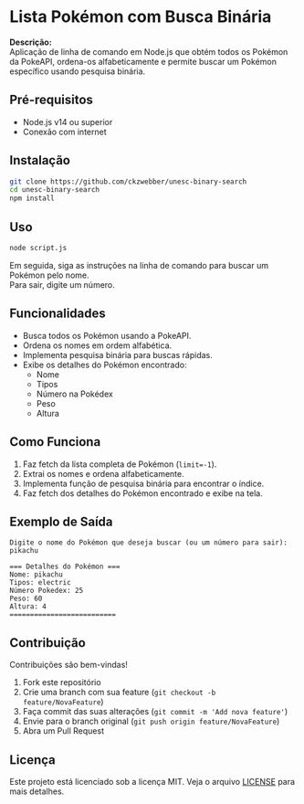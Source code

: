 # Lista Pokémon com Busca Binária

**Descrição:**  
Aplicação de linha de comando em Node.js que obtém todos os Pokémon da PokeAPI, ordena-os alfabeticamente e permite buscar um Pokémon específico usando pesquisa binária.

## Pré-requisitos

- Node.js v14 ou superior
- Conexão com internet

## Instalação

```bash
git clone https://github.com/ckzwebber/unesc-binary-search
cd unesc-binary-search
npm install
```

## Uso

```bash
node script.js
```

Em seguida, siga as instruções na linha de comando para buscar um Pokémon pelo nome.  
Para sair, digite um número.

## Funcionalidades

- Busca todos os Pokémon usando a PokeAPI.
- Ordena os nomes em ordem alfabética.
- Implementa pesquisa binária para buscas rápidas.
- Exibe os detalhes do Pokémon encontrado:
  - Nome
  - Tipos
  - Número na Pokédex
  - Peso
  - Altura

## Como Funciona

1. Faz fetch da lista completa de Pokémon (`limit=-1`).
2. Extrai os nomes e ordena alfabeticamente.
3. Implementa função de pesquisa binária para encontrar o índice.
4. Faz fetch dos detalhes do Pokémon encontrado e exibe na tela.

## Exemplo de Saída

```
Digite o nome do Pokémon que deseja buscar (ou um número para sair): pikachu

=== Detalhes do Pokémon ===
Nome: pikachu
Tipos: electric
Número Pokedex: 25
Peso: 60
Altura: 4
==========================
```

## Contribuição

Contribuições são bem-vindas!  
1. Fork este repositório  
2. Crie uma branch com sua feature (`git checkout -b feature/NovaFeature`)  
3. Faça commit das suas alterações (`git commit -m 'Add nova feature'`)  
4. Envie para o branch original (`git push origin feature/NovaFeature`)  
5. Abra um Pull Request

## Licença

Este projeto está licenciado sob a licença MIT. Veja o arquivo [LICENSE](LICENSE) para mais detalhes.

